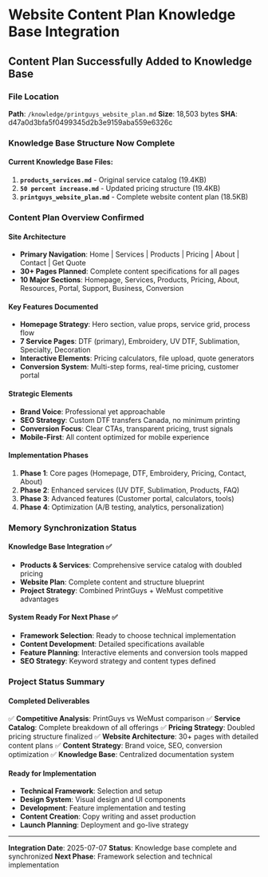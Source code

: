 # Website Content Plan Knowledge Base Integration

## Content Plan Successfully Added to Knowledge Base

### File Location
**Path**: `/knowledge/printguys_website_plan.md`
**Size**: 18,503 bytes
**SHA**: d47a0d3bfa5f0499345d2b3e9159aba559e6326c

### Knowledge Base Structure Now Complete

#### Current Knowledge Base Files:
1. **`products_services.md`** - Original service catalog (19.4KB)
2. **`50 percent increase.md`** - Updated pricing structure (19.4KB)  
3. **`printguys_website_plan.md`** - Complete website content plan (18.5KB)

### Content Plan Overview Confirmed

#### Site Architecture
- **Primary Navigation**: Home | Services | Products | Pricing | About | Contact | Get Quote
- **30+ Pages Planned**: Complete content specifications for all pages
- **10 Major Sections**: Homepage, Services, Products, Pricing, About, Resources, Portal, Support, Business, Conversion

#### Key Features Documented
- **Homepage Strategy**: Hero section, value props, service grid, process flow
- **7 Service Pages**: DTF (primary), Embroidery, UV DTF, Sublimation, Specialty, Decoration
- **Interactive Elements**: Pricing calculators, file upload, quote generators
- **Conversion System**: Multi-step forms, real-time pricing, customer portal

#### Strategic Elements
- **Brand Voice**: Professional yet approachable
- **SEO Strategy**: Custom DTF transfers Canada, no minimum printing
- **Conversion Focus**: Clear CTAs, transparent pricing, trust signals
- **Mobile-First**: All content optimized for mobile experience

#### Implementation Phases
1. **Phase 1**: Core pages (Homepage, DTF, Embroidery, Pricing, Contact, About)
2. **Phase 2**: Enhanced services (UV DTF, Sublimation, Products, FAQ)
3. **Phase 3**: Advanced features (Customer portal, calculators, tools)
4. **Phase 4**: Optimization (A/B testing, analytics, personalization)

### Memory Synchronization Status

#### Knowledge Base Integration ✅
- **Products & Services**: Comprehensive service catalog with doubled pricing
- **Website Plan**: Complete content and structure blueprint
- **Project Strategy**: Combined PrintGuys + WeMust competitive advantages

#### System Ready For Next Phase ✅
- **Framework Selection**: Ready to choose technical implementation
- **Content Development**: Detailed specifications available
- **Feature Planning**: Interactive elements and conversion tools mapped
- **SEO Strategy**: Keyword strategy and content types defined

### Project Status Summary

#### Completed Deliverables
✅ **Competitive Analysis**: PrintGuys vs WeMust comparison
✅ **Service Catalog**: Complete breakdown of all offerings
✅ **Pricing Strategy**: Doubled pricing structure finalized
✅ **Website Architecture**: 30+ pages with detailed content plans
✅ **Content Strategy**: Brand voice, SEO, conversion optimization
✅ **Knowledge Base**: Centralized documentation system

#### Ready for Implementation
- **Technical Framework**: Selection and setup
- **Design System**: Visual design and UI components
- **Development**: Feature implementation and testing
- **Content Creation**: Copy writing and asset production
- **Launch Planning**: Deployment and go-live strategy

---
**Integration Date**: 2025-07-07
**Status**: Knowledge base complete and synchronized
**Next Phase**: Framework selection and technical implementation
